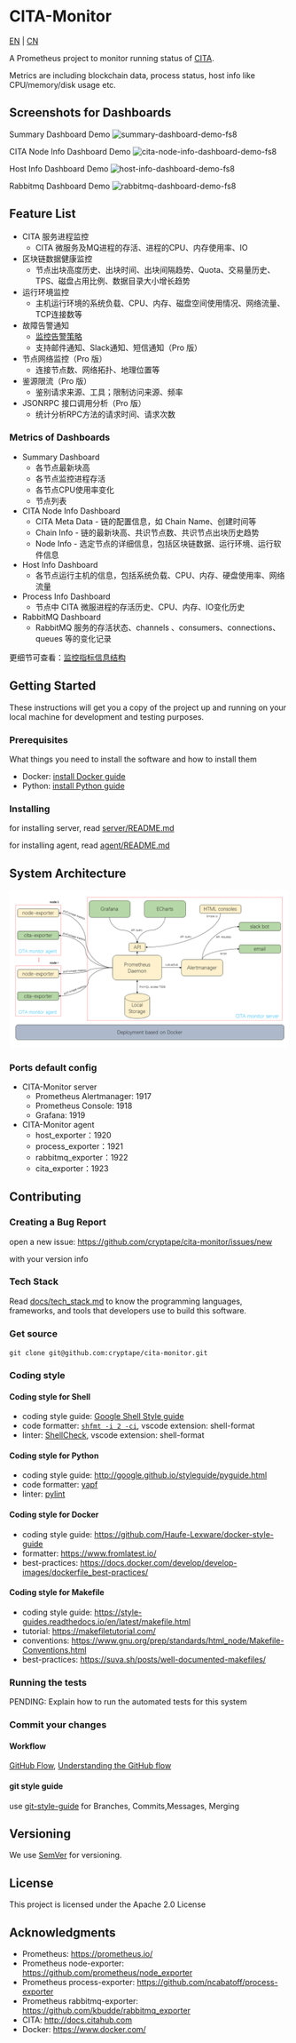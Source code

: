 # CITA-Monitor

[EN](README.md) | [CN](README-CN.md)

A Prometheus project to monitor running status of [CITA](https://github.com/cryptape/cita).

Metrics are including blockchain data, process status, host info like CPU/memory/disk usage etc.

## Screenshots for Dashboards

Summary Dashboard Demo
![summary-dashboard-demo-fs8](https://user-images.githubusercontent.com/71397/57682153-b9a5c700-7663-11e9-93c6-a29758e7d3a1.png)

CITA Node Info Dashboard Demo
![cita-node-info-dashboard-demo-fs8](https://user-images.githubusercontent.com/71397/57681838-15bc1b80-7663-11e9-91b4-202c306a0f3b.png)

Host Info Dashboard Demo
![host-info-dashboard-demo-fs8](https://user-images.githubusercontent.com/71397/57681906-3ab08e80-7663-11e9-9229-76b85c0eaaa4.png)

Rabbitmq Dashboard Demo
![rabbitmq-dashboard-demo-fs8](https://user-images.githubusercontent.com/71397/57682140-b0b4f580-7663-11e9-8db0-c4e2a0e29606.png)


## Feature List

* CITA 服务进程监控
    - CITA 微服务及MQ进程的存活、进程的CPU、内存使用率、IO
* 区块链数据健康监控
    - 节点出块高度历史、出块时间、出块间隔趋势、Quota、交易量历史、TPS、磁盘占用比例、数据目录大小增长趋势
* 运行环境监控
    - 主机运行环境的系统负载、CPU、内存、磁盘空间使用情况、网络流量、TCP连接数等
* 故障告警通知
    - [监控告警策略](docs/alert_strategies.md)
    - 支持邮件通知、Slack通知、短信通知（Pro 版）
* 节点网络监控（Pro 版）
    - 连接节点数、网络拓扑、地理位置等
* 鉴源限流（Pro 版）
    - 鉴别请求来源、工具；限制访问来源、频率
* JSONRPC 接口调用分析（Pro 版）
    - 统计分析RPC方法的请求时间、请求次数

### Metrics of Dashboards

* Summary Dashboard
    * 各节点最新块高
    * 各节点监控进程存活
    * 各节点CPU使用率变化
    * 节点列表
* CITA Node Info Dashboard
    * CITA Meta Data - 链的配置信息，如 Chain Name、创建时间等
    * Chain Info - 链的最新块高、共识节点数、共识节点出块历史趋势
    * Node Info - 选定节点的详细信息，包括区块链数据、运行环境、运行软件信息
* Host Info Dashboard
    * 各节点运行主机的信息，包括系统负载、CPU、内存、硬盘使用率、网络流量
* Process Info Dashboard
    * 节点中 CITA 微服进程的存活历史、CPU、内存、IO变化历史
* RabbitMQ Dashboard
    * RabbitMQ 服务的存活状态、channels 、consumers、connections、queues 等的变化记录

更细节可查看：[监控指标信息结构](docs/information_architecture.md)


## Getting Started

These instructions will get you a copy of the project up and running on your local machine for development and testing purposes.

### Prerequisites

What things you need to install the software and how to install them

* Docker: [install Docker guide](https://docs.docker.com/install/)
* Python: [install Python guide](https://docs.python-guide.org/starting/installation/)

### Installing

for installing server, read [server/README.md](server/README.md)

for installing agent, read [agent/README.md](agent/README.md)


## System Architecture

![](docs/imgs/CITA_Monitor_system_architecture-fs8.png)


### Ports default config

* CITA-Monitor server
    * Prometheus Alertmanager: 1917
    * Prometheus Console: 1918
    * Grafana: 1919
* CITA-Monitor agent
    * host_exporter：1920
    * process_exporter：1921
    * rabbitmq_exporter：1922
    * cita_exporter：1923 


## Contributing

### Creating a Bug Report

open a new issue: https://github.com/cryptape/cita-monitor/issues/new 

with your version info

### Tech Stack

Read [docs/tech_stack.md](docs/tech_stack.md) to know the programming languages, frameworks, and tools that developers use to build this software.

### Get source

```
git clone git@github.com:cryptape/cita-monitor.git
```

### Coding style

#### Coding style for Shell

* coding style guide: [Google Shell Style guide](https://google.github.io/styleguide/shell.xml)
* code formatter: [`shfmt -i 2 -ci`](https://github.com/mvdan/sh#shfmt), vscode extension: shell-format
* linter: [ShellCheck](https://github.com/koalaman/shellcheck), vscode extension: shell-format


#### Coding style for Python

* coding style guide: http://google.github.io/styleguide/pyguide.html
* code formatter: [yapf](https://github.com/google/yapf)
* linter: [pylint](https://www.pylint.org/)

#### Coding style for Docker

* coding style guide: https://github.com/Haufe-Lexware/docker-style-guide
* formatter: https://www.fromlatest.io/
* best-practices: https://docs.docker.com/develop/develop-images/dockerfile_best-practices/

#### Coding style for Makefile

* coding style guide: https://style-guides.readthedocs.io/en/latest/makefile.html
* tutorial: https://makefiletutorial.com/
* conventions: https://www.gnu.org/prep/standards/html_node/Makefile-Conventions.html
* best-practices: https://suva.sh/posts/well-documented-makefiles/

### Running the tests

PENDING: Explain how to run the automated tests for this system


### Commit your changes

#### Workflow

[GitHub Flow](https://help.github.com/en/articles/github-flow), [Understanding the GitHub flow](https://guides.github.com/introduction/flow/)

#### git style guide

use [git-style-guide](https://github.com/agis/git-style-guide) for Branches, Commits,Messages, Merging

## Versioning

We use [SemVer](http://semver.org/) for versioning.

## License

This project is licensed under the Apache 2.0 License

## Acknowledgments

* Prometheus: https://prometheus.io/
* Prometheus node-exporter: https://github.com/prometheus/node_exporter
* Prometheus process-exporter: https://github.com/ncabatoff/process-exporter
* Prometheus rabbitmq-exporter: https://github.com/kbudde/rabbitmq_exporter
* CITA: http://docs.citahub.com
* Docker: https://www.docker.com/
